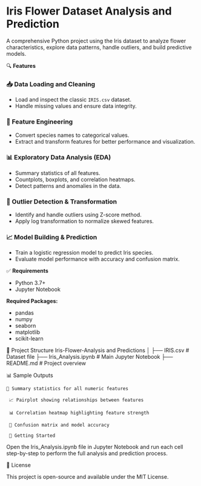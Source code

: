 # Iris Flower Dataset Analysis and Prediction

A comprehensive Python project using the Iris dataset to analyze flower characteristics, explore data patterns, handle outliers, and build predictive models.


🔍 **Features**

### 📥 Data Loading and Cleaning
- Load and inspect the classic `IRIS.csv` dataset.
- Handle missing values and ensure data integrity.

### 🧠 Feature Engineering
- Convert species names to categorical values.
- Extract and transform features for better performance and visualization.

### 📊 Exploratory Data Analysis (EDA)
- Summary statistics of all features.
- Countplots, boxplots, and correlation heatmaps.
- Detect patterns and anomalies in the data.

### 🚫 Outlier Detection & Transformation
- Identify and handle outliers using Z-score method.
- Apply log transformation to normalize skewed features.

### 📈 Model Building & Prediction
- Train a logistic regression model to predict Iris species.
- Evaluate model performance with accuracy and confusion matrix.


✅ **Requirements**

- Python 3.7+
- Jupyter Notebook

**Required Packages:**
- pandas  
- numpy  
- seaborn  
- matplotlib  
- scikit-learn

📁 Project Structure
Iris-Flower-Analysis and Predictions
    │
    ├── IRIS.csv                   # Dataset file
    ├── Iris_Analysis.ipynb        # Main Jupyter Notebook
    ├── README.md                  # Project overview

📊 Sample Outputs

    🔹 Summary statistics for all numeric features

     📈 Pairplot showing relationships between features

     📊 Correlation heatmap highlighting feature strength

     🎯 Confusion matrix and model accuracy

     🚀 Getting Started

Open the Iris_Analysis.ipynb file in Jupyter Notebook and run each cell step-by-step to perform the full analysis and prediction process.

📌 License

This project is open-source and available under the MIT License.
